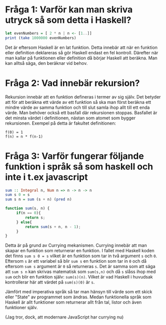 # Fråga 1: Varför kan man skriva utryck så som detta i Haskell?
```haskell
let evenNumbers = [ 2 * n | n <- [1..]]
print (take 1000000 evenNumbers)
```
Det är eftersom Haskell är en lat funktion. Detta innebär att när en funktion eller definition deklareras så gör Haskell endast en fel kontroll.
Därefter när man kallar på funktionen eller definition då börjar Haskell att beräkna. Man kan alltså säga, den beräknar vid behov.

# Fråga 2: Vad innebär rekursion?
Rekursion innebär att en funktion defineras i termer av sig själv. 
Det betyder att för att beräkna ett värde av ett funktion så ska man först beräkna ett mindre värde av samma funktion och till slut samla ihop allt till ett enda värde.
Man behöver också ett basfall där rekursionen stoppas. Basfallet är det minsta värdet i definitionen, nästan som atomet som bygger rekursionen.
Exempel på detta är fakultet definitionen:
```
f(0) = 1
f(n) = n * f(n-1)
```

# Fråga 3:  Varför fungerar följande funktion i språk så som haskell och inte i t.ex javascript
```haskell
sum :: Integral n, Num n => n -> n -> n
sum s 0 = s
sum s n = sum (s + n) (pred n)
```

```javascript
function sum(s, n) {
     if(n == 0){
         return s;
     } else{
         return sum(s + n, n - 1);
     }
}
```
Detta är på grund av Currying mekanismen. Currying innebär att man skapar en funktion som returnerar en funktion.
I fallet med Haskell koden det finns `sum s 0 = s` vilket är en funktion som tar in två argument `s` och `0`.
Eftersom `s` är ett variabel så blir `sum s` en funktion som tar in `0` och då eftersom `sum s` argument är `0` så returneras `s`.
Det är samma som att säga att `sum s n` kan skrivas matematisk som `sum(s,n)` och då `s` slåss ihop med `sum` och blir en funktion själv: `sum(s)(n)`.
Vilket är vad Haskell i huvudsak kontrollerar här att värdet på `sum(s)(0)` är `s`.

Jämfört med imperativa språk så tar man hänsyn till värde som ett skick eller "State" av programmet som ändras.
Medan funktionella språk som Haskell är allt funktioner som returnerar allt från tal, listor och även funktioner själv.

(Jag tror, dock, att modernare JavaScript har currying nu)